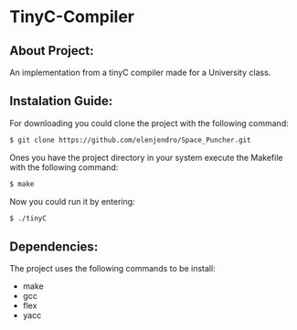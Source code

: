 # TinyC-Compiler

## About Project:

An implementation from a tinyC compiler made for a University class.

## Instalation Guide:

For downloading you could clone the project with the following command:

```bash
$ git clone https://github.com/elenjendro/Space_Puncher.git
```

Ones you have the project directory in your system execute the Makefile with the following command:

```bash
$ make
```

Now you could run it by entering:

```bash
$ ./tinyC
```

## Dependencies:

The project uses the following commands to be install:

- make
- gcc
- flex
- yacc

